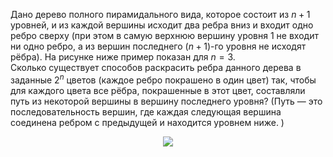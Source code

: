 Дано дерево полного пирамидального вида, которое состоит из ${n+1}$ уровней, и из каждой вершины исходит два ребра вниз и входит одно ребро сверху (при этом в самую верхнюю вершину уровня 1 не входит ни одно ребро, а из вершин последнего $(n+1)$-го
уровня не исходят рёбра). На рисунке ниже пример показан для $n = 3$.
<br>
Сколько существует способов раскрасить ребра данного дерева в заданные $2^n$ цветов (каждое ребро покрашено в один цвет) так, чтобы для каждого цвета все рёбра, покрашенные в этот цвет, составляли путь из некоторой вершины в вершину последнего уровня? (Путь — это последовательность вершин, где каждая следующая вершина соединена ребром с предыдущей и находится уровнем ниже. ) 
<p align="center"><img src="https://matol.nomomon.repl.co/http:&&matol.kz&images&12&R1_95.jpg" height=" "></p>